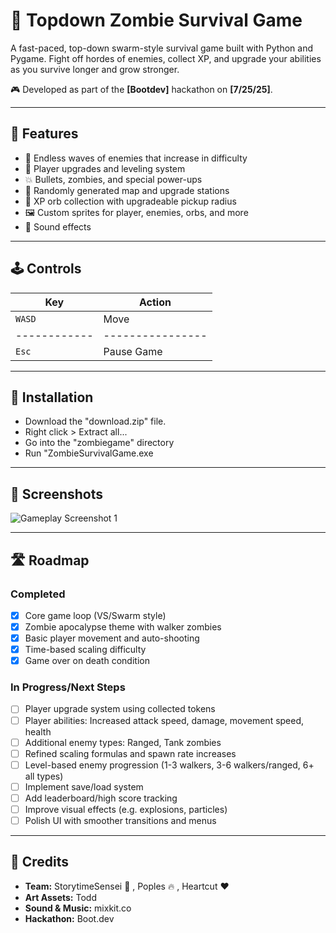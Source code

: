 # 🧟 Topdown Zombie Survival Game

A fast-paced, top-down swarm-style survival game built with Python and Pygame. Fight off hordes of enemies, collect XP, and upgrade your abilities as you survive longer and grow stronger.

🎮 Developed as part of the **[Bootdev]** hackathon on **[7/25/25]**.

---

## 🚀 Features

- 🌊 Endless waves of enemies that increase in difficulty
- 🧍 Player upgrades and leveling system
- 💥 Bullets, zombies, and special power-ups
- 🧠 Randomly generated map and upgrade stations
- 🧲 XP orb collection with upgradeable pickup radius
- 🖼️ Custom sprites for player, enemies, orbs, and more
- 🎵 Sound effects

---

## 🕹️ Controls

| Key        | Action         |
|------------|----------------|
| `WASD`     | Move           |
|------------|----------------|
| `Esc`      | Pause Game     |

---

## 🔧 Installation

- Download the "download.zip" file.
- Right click > Extract all...
- Go into the "zombiegame" directory
- Run "ZombieSurvivalGame.exe

---

## 📸 Screenshots

![Gameplay Screenshot 1](TODO:insert-link-or-path-to-screenshot1.png)  

---

## 🛣️ Roadmap

### Completed
- [x] Core game loop (VS/Swarm style)
- [x] Zombie apocalypse theme with walker zombies  
- [x] Basic player movement and auto-shooting
- [x] Time-based scaling difficulty
- [x] Game over on death condition

### In Progress/Next Steps
- [ ] Player upgrade system using collected tokens
- [ ] Player abilities: Increased attack speed, damage, movement speed, health
- [ ] Additional enemy types: Ranged, Tank zombies
- [ ] Refined scaling formulas and spawn rate increases
- [ ] Level-based enemy progression (1-3 walkers, 3-6 walkers/ranged, 6+ all types)
- [ ] Implement save/load system
- [ ] Add leaderboard/high score tracking
- [ ] Improve visual effects (e.g. explosions, particles)
- [ ] Polish UI with smoother transitions and menus

---

## 🧠 Credits

- **Team:** StorytimeSensei :monkey: , Poples :fire: , Heartcut :heart:
- **Art Assets:** Todd
- **Sound & Music:** mixkit.co
- **Hackathon:** Boot.dev

